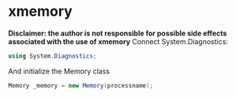 # xmemory
**Disclaimer: the author is not responsible for possible side effects associated with the use of xmemory**
Connect System.Diagnostics:
```c#
using System.Diagnostics;
```
And initialize the Memory class
```c#
Memory _memory = new Memory(processname);
```
